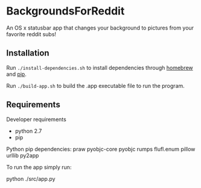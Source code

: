 # BackgroundsForReddit
An OS x statusbar app that changes your background to pictures from your
favorite reddit subs!

## Installation
Run `./install-dependencies.sh` to install dependencies through
[homebrew](http://brew.sh/) and [pip](https://pip.pypa.io/en/stable/).

Run `./build-app.sh` to build the .app executable file to run the program.

## Requirements
Developer requirements
- python 2.7
- pip

Python pip dependencies:
praw
pyobjc-core
pyobjc
rumps
flufl.enum
pillow
urllib
py2app

To run the app simply run:

python ./src/app.py
